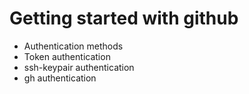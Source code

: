 # Getting started with github
* Authentication methods
* Token authentication
* ssh-keypair authentication
* gh authentication
